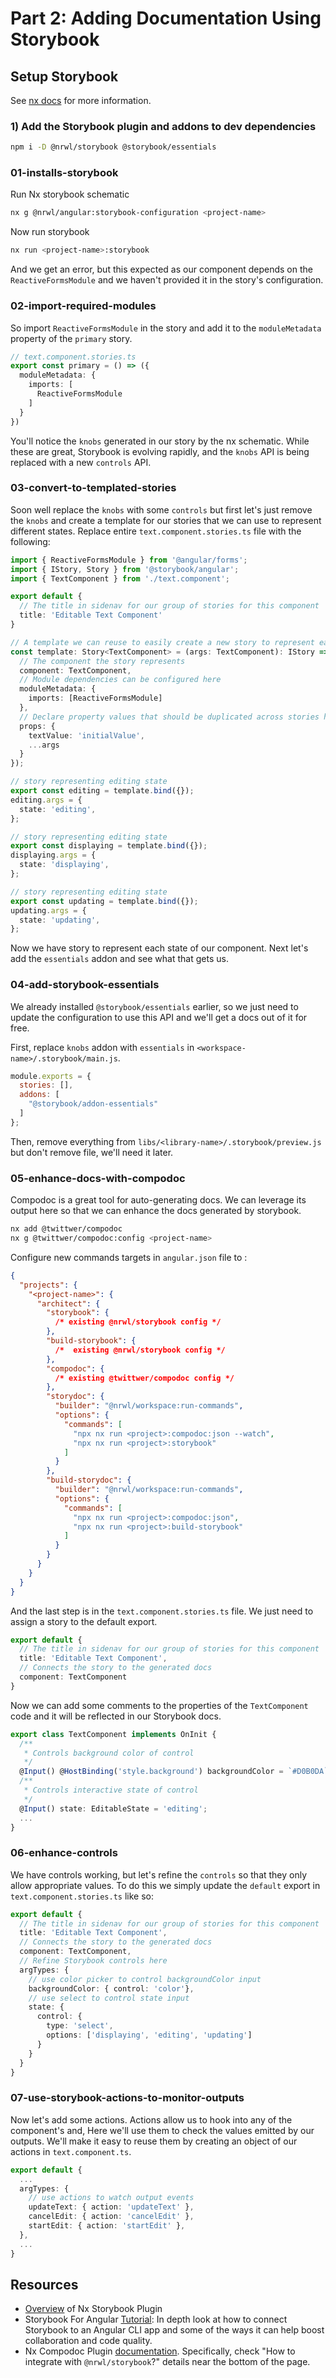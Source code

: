 # Part 2: Adding Documentation Using Storybook

## Setup Storybook

See [nx docs](https://nx.dev/latest/angular/plugins/storybook/overview) for more information.

### 1) Add the Storybook plugin and addons to dev dependencies


```bash
npm i -D @nrwl/storybook @storybook/essentials
```

### 01-installs-storybook

Run Nx storybook schematic

```bash
nx g @nrwl/angular:storybook-configuration <project-name>
```

Now run storybook

```bash
nx run <project-name>:storybook
```

And we get an error, but this expected as our component depends on the `ReactiveFormsModule` and we haven't provided it in the story's configuration.


### 02-import-required-modules

So import `ReactiveFormsModule` in the story and add it to the `moduleMetadata` property of the `primary` story.


```ts
// text.component.stories.ts
export const primary = () => ({
  moduleMetadata: {
    imports: [
      ReactiveFormsModule
    ]
  }
})
```

You'll notice the `knobs` generated in our story by the nx schematic. While these are great, Storybook is evolving rapidly, and the `knobs` API is being replaced with a new `controls` API.

### 03-convert-to-templated-stories

  Soon well replace the `knobs` with some `controls` but first let's just remove the `knobs` and create a template for our stories that we can use to represent different states. Replace entire `text.component.stories.ts` file with the following:

```ts
import { ReactiveFormsModule } from '@angular/forms';
import { IStory, Story } from '@storybook/angular';
import { TextComponent } from './text.component';

export default {
  // The title in sidenav for our group of stories for this component
  title: 'Editable Text Component'
}

// A template we can reuse to easily create a new story to represent each state of our component
const template: Story<TextComponent> = (args: TextComponent): IStory => ({
  // The component the story represents
  component: TextComponent,
  // Module dependencies can be configured here
  moduleMetadata: {
    imports: [ReactiveFormsModule]
  },
  // Declare property values that should be duplicated across stories here
  props: {
    textValue: 'initialValue',
    ...args
  }
});

// story representing editing state
export const editing = template.bind({});
editing.args = {
  state: 'editing',
};

// story representing editing state
export const displaying = template.bind({});
displaying.args = {
  state: 'displaying',
};

// story representing editing state
export const updating = template.bind({});
updating.args = {
  state: 'updating',
};
```

Now we have story to represent each state of our component. Next let's add the `essentials` addon and see what that gets us.

### 04-add-storybook-essentials

We already installed `@storybook/essentials` earlier, so we just need to update the configuration to use this API and we'll get a docs out of it for free.

First, replace `knobs` addon with `essentials` in `<workspace-name>/.storybook/main.js`.

```js
module.exports = {
  stories: [],
  addons: [
    "@storybook/addon-essentials"
  ]
};
```

Then, remove everything from `libs/<library-name>/.storybook/preview.js` but don't remove file, we'll need it later.

### 05-enhance-docs-with-compodoc

Compodoc is a great tool for auto-generating docs. We can leverage its output here so that we can enhance the docs generated by storybook.
```bash
nx add @twittwer/compodoc
nx g @twittwer/compodoc:config <project-name>

```

Configure new commands targets in `angular.json` file to :

```json
{
  "projects": {
    "<project-name>": {
      "architect": {
        "storybook": {
          /* existing @nrwl/storybook config */
        },
        "build-storybook": {
          /*  existing @nrwl/storybook config */
        },
        "compodoc": {
          /* existing @twittwer/compodoc config */
        },
        "storydoc": {
          "builder": "@nrwl/workspace:run-commands",
          "options": {
            "commands": [
              "npx nx run <project>:compodoc:json --watch",
              "npx nx run <project>:storybook"
            ]
          }
        },
        "build-storydoc": {
          "builder": "@nrwl/workspace:run-commands",
          "options": {
            "commands": [
              "npx nx run <project>:compodoc:json",
              "npx nx run <project>:build-storybook"
            ]
          }
        }
      }
    }
  }
}
```

And the last step is in the `text.component.stories.ts` file. We just need to assign a story to the default export.

```ts
export default {
  // The title in sidenav for our group of stories for this component
  title: 'Editable Text Component',
  // Connects the story to the generated docs
  component: TextComponent
}
```

Now we can add some comments to the properties of the `TextComponent` code and it will be reflected in our Storybook docs.

```ts
export class TextComponent implements OnInit {
  /**
   * Controls background color of control
   */
  @Input() @HostBinding('style.background') backgroundColor = `#D0B0DA`;
  /**
   * Controls interactive state of control
   */
  @Input() state: EditableState = 'editing';
  ...
}
```

### 06-enhance-controls

We have controls working, but let's refine the `controls` so that they only allow appropriate values. To do this we simply update the `default` export in `text.component.stories.ts` like so:

```ts
export default {
  // The title in sidenav for our group of stories for this component
  title: 'Editable Text Component',
  // Connects the story to the generated docs
  component: TextComponent,
  // Refine Storybook controls here
  argTypes: {
    // use color picker to control backgroundColor input
    backgroundColor: { control: 'color'},
    // use select to control state input
    state: {
      control: {
        type: 'select',
        options: ['displaying', 'editing', 'updating']
      }
    }
  }
}
```

### 07-use-storybook-actions-to-monitor-outputs

Now let's add some actions. Actions allow us to hook into any of the component's and, Here we'll use them to check the values emitted by our outputs. We'll make it easy to reuse them by creating an object of our actions in `text.component.ts`.

```ts
export default {
  ...
  argTypes: {
    // use actions to watch output events
    updateText: { action: 'updateText' },
    cancelEdit: { action: 'cancelEdit' },
    startEdit: { action: 'startEdit' },
  },
  ...
}
```

<!-- #### NOTE: Compodoc can be run with the following commands
```bash
// HTML Format
nx run <project>:compodoc
// JSON Format
nx run <project>:compodoc:json
``` -->


## Resources

* [Overview](https://nx.dev/latest/angular/plugins/storybook/overview) of Nx Storybook Plugin
* Storybook For Angular [Tutorial](https://www.learnstorybook.com/intro-to-storybook/angular/en/get-started/): In depth look at how to connect Storybook to an Angular CLI app and some of the ways it can help boost collaboration and code quality.
* Nx Compodoc Plugin [documentation](https://github.com/twittwer/nx-tools/tree/master/libs/compodoc#readme). Specifically, check "How to integrate with `@nrwl/storybook`?" details near the bottom of the page.
